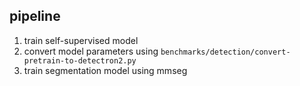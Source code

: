 ## pipeline
1. train self-supervised model
2. convert model parameters using `benchmarks/detection/convert-pretrain-to-detectron2.py`
3. train segmentation model using mmseg